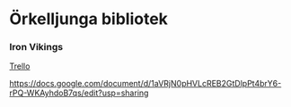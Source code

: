 # Örkelljunga bibliotek

### Iron Vikings

[Trello](https://trello.com/b/vMdYu8fw/ironvikings)



https://docs.google.com/document/d/1aVRjN0pHVLcREB2GtDlpPt4brY6-rPQ-WKAyhdoB7qs/edit?usp=sharing


